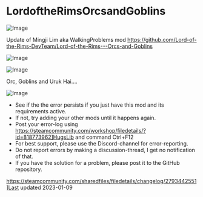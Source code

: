 # LordoftheRimsOrcsandGoblins

![Image](https://i.imgur.com/buuPQel.png)

Update of Mingji Lim aka WalkingProblems mod
https://github.com/Lord-of-the-Rims-DevTeam/Lord-of-the-Rims---Orcs-and-Goblins

![Image](https://i.imgur.com/pufA0kM.png)

	
![Image](https://i.imgur.com/Z4GOv8H.png)

Orc, Goblins and Uruk Hai....

![Image](https://i.imgur.com/PwoNOj4.png)



-  See if the the error persists if you just have this mod and its requirements active.
-  If not, try adding your other mods until it happens again.
-  Post your error-log using https://steamcommunity.com/workshop/filedetails/?id=818773962]HugsLib and command Ctrl+F12
-  For best support, please use the Discord-channel for error-reporting.
-  Do not report errors by making a discussion-thread, I get no notification of that.
-  If you have the solution for a problem, please post it to the GitHub repository.



https://steamcommunity.com/sharedfiles/filedetails/changelog/2793442551]Last updated 2023-01-09
